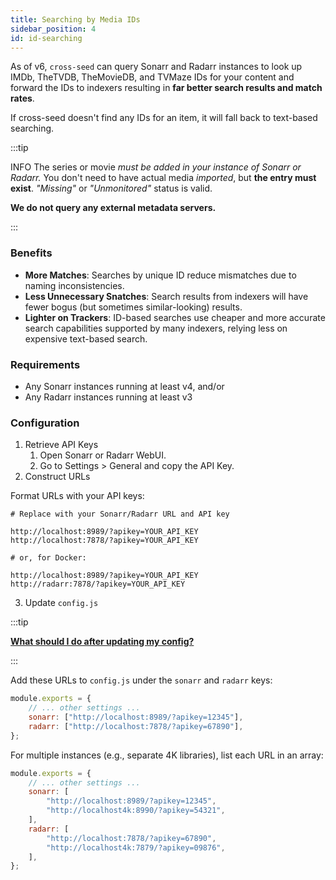 ```yaml
---
title: Searching by Media IDs
sidebar_position: 4
id: id-searching
---
```


As of v6, `cross-seed` can query Sonarr and Radarr instances to look up IMDb,
TheTVDB, TheMovieDB, and TVMaze IDs for your content and forward the IDs to
indexers resulting in **far better search results and match rates**.

If cross-seed doesn't find any IDs for an item, it will fall back to text-based
searching.

:::tip

INFO The series or movie _must be added in your instance of Sonarr or Radarr._
You don't need to have actual media _imported_, but **the entry must exist**.
_"Missing"_ or _"Unmonitored"_ status is valid.

**We do not query any external metadata servers.**

:::

### Benefits

-   **More Matches**: Searches by unique ID reduce mismatches due to naming
    inconsistencies.
-   **Less Unnecessary Snatches**: Search results from indexers will have fewer
    bogus (but sometimes similar-looking) results.
-   **Lighter on Trackers**: ID-based searches use cheaper and more accurate
    search capabilities supported by many indexers, relying less on expensive
    text-based search.

### Requirements

-   Any Sonarr instances running at least v4, and/or
-   Any Radarr instances running at least v3

### Configuration

1. Retrieve API Keys
    1. Open Sonarr or Radarr WebUI.
    2. Go to Settings > General and copy the API Key.
2. Construct URLs

Format URLs with your API keys:

```
# Replace with your Sonarr/Radarr URL and API key

http://localhost:8989/?apikey=YOUR_API_KEY
http://localhost:7878/?apikey=YOUR_API_KEY

# or, for Docker:

http://localhost:8989/?apikey=YOUR_API_KEY
http://radarr:7878/?apikey=YOUR_API_KEY
```

3. Update `config.js`

:::tip

[**What should I do after updating my config?**](../basics/faq-troubleshooting.md#what-should-i-do-after-updating-my-config)

:::

Add these URLs to `config.js` under the `sonarr` and `radarr` keys:

```js
module.exports = {
    // ... other settings ...
    sonarr: ["http://localhost:8989/?apikey=12345"],
    radarr: ["http://localhost:7878/?apikey=67890"],
};
```

For multiple instances (e.g., separate 4K libraries), list each URL in an array:

```js
module.exports = {
    // ... other settings ...
    sonarr: [
        "http://localhost:8989/?apikey=12345",
        "http://localhost4k:8990/?apikey=54321",
    ],
    radarr: [
        "http://localhost:7878/?apikey=67890",
        "http://localhost4k:7879/?apikey=09876",
    ],
};
```